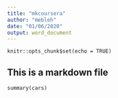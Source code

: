 ```yaml
---
title: "mkcoursera"
author: "mebleh"
date: "01/06/2020"
output: word_document
---
```


```{r setup, include=FALSE}
knitr::opts_chunk$set(echo = TRUE)
```


## This is a markdown file

```{r cars}
summary(cars)
```

